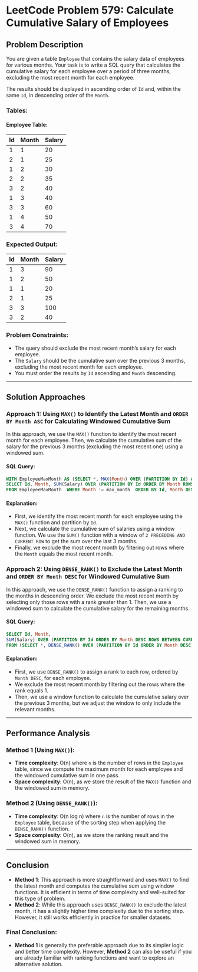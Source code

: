 # LeetCode Problem 579: Calculate Cumulative Salary of Employees

## Problem Description

You are given a table `Employee` that contains the salary data of employees for various months. Your task is to write a SQL query that calculates the cumulative salary for each employee over a period of three months, excluding the most recent month for each employee.

The results should be displayed in ascending order of `Id` and, within the same `Id`, in descending order of the `Month`.

### Tables:

#### Employee Table:

| Id | Month | Salary |
|----|-------|--------|
| 1  | 1     | 20     |
| 2  | 1     | 25     |
| 1  | 2     | 30     |
| 2  | 2     | 35     |
| 3  | 2     | 40     |
| 1  | 3     | 40     |
| 3  | 3     | 60     |
| 1  | 4     | 50     |
| 3  | 4     | 70     |

### Expected Output:

| Id | Month | Salary |
|----|-------|--------|
| 1  | 3     | 90     |
| 1  | 2     | 50     |
| 1  | 1     | 20     |
| 2  | 1     | 25     |
| 3  | 3     | 100    |
| 3  | 2     | 40     |

### Problem Constraints:
- The query should exclude the most recent month’s salary for each employee.
- The `Salary` should be the cumulative sum over the previous 3 months, excluding the most recent month for each employee.
- You must order the results by `Id` ascending and `Month` descending.

---

## Solution Approaches

### Approach 1: Using `MAX()` to Identify the Latest Month and `ORDER BY Month ASC` for Calculating Windowed Cumulative Sum

In this approach, we use the `MAX()` function to identify the most recent month for each employee. Then, we calculate the cumulative sum of the salary for the previous 3 months (excluding the most recent one) using a windowed sum.

#### SQL Query:
```sql
WITH EmployeeMaxMonth AS (SELECT *, MAX(Month) OVER (PARTITION BY Id) AS max_month FROM Employee)  
SELECT Id, Month, SUM(Salary) OVER (PARTITION BY Id ORDER BY Month ROWS BETWEEN 2 PRECEDING AND CURRENT ROW) AS Salary  
FROM EmployeeMaxMonth  WHERE Month != max_month  ORDER BY Id, Month DESC;
```

#### Explanation:
- First, we identify the most recent month for each employee using the `MAX()` function and partition by `Id`.
- Next, we calculate the cumulative sum of salaries using a window function. We use the `SUM()` function with a window of `2 PRECEDING AND CURRENT ROW` to get the sum over the last 3 months.
- Finally, we exclude the most recent month by filtering out rows where the `Month` equals the most recent month.

### Approach 2: Using `DENSE_RANK()` to Exclude the Latest Month and `ORDER BY Month DESC` for Windowed Cumulative Sum

In this approach, we use the `DENSE_RANK()` function to assign a ranking to the months in descending order. We exclude the most recent month by selecting only those rows with a rank greater than 1. Then, we use a windowed sum to calculate the cumulative salary for the remaining months.

#### SQL Query:
```sql
SELECT Id, Month, 
SUM(Salary) OVER (PARTITION BY Id ORDER BY Month DESC ROWS BETWEEN CURRENT ROW AND 2 FOLLOWING) AS Salary
FROM (SELECT *, DENSE_RANK() OVER (PARTITION BY Id ORDER BY Month DESC) AS rk FROM Employee) s WHERE rk != 1;
```

#### Explanation:
- First, we use `DENSE_RANK()` to assign a rank to each row, ordered by `Month DESC`, for each employee.
- We exclude the most recent month by filtering out the rows where the rank equals 1.
- Then, we use a window function to calculate the cumulative salary over the previous 3 months, but we adjust the window to only include the relevant months.

---

## Performance Analysis

### Method 1 (Using `MAX()`):

- **Time complexity**: O(n) where `n` is the number of rows in the `Employee` table, since we compute the maximum month for each employee and the windowed cumulative sum in one pass.
- **Space complexity**: O(n), as we store the result of the `MAX()` function and the windowed sum in memory.

### Method 2 (Using `DENSE_RANK()`):

- **Time complexity**: O(n log n) where `n` is the number of rows in the `Employee` table, because of the sorting step when applying the `DENSE_RANK()` function.
- **Space complexity**: O(n), as we store the ranking result and the windowed sum in memory.

---

## Conclusion

- **Method 1**: This approach is more straightforward and uses `MAX()` to find the latest month and computes the cumulative sum using window functions. It is efficient in terms of time complexity and well-suited for this type of problem.
- **Method 2**: While this approach uses `DENSE_RANK()` to exclude the latest month, it has a slightly higher time complexity due to the sorting step. However, it still works efficiently in practice for smaller datasets.

### Final Conclusion:
- **Method 1** is generally the preferable approach due to its simpler logic and better time complexity. However, **Method 2** can also be useful if you are already familiar with ranking functions and want to explore an alternative solution.
